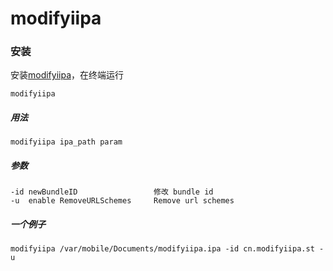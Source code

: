 # modifyiipa

### 安装
安装[modifyiipa]()，在终端运行
```
modifyiipa
```


##### 用法
```
modifyiipa ipa_path param
```
##### 参数
```
-id newBundleID                 修改 bundle id
-u  enable RemoveURLSchemes     Remove url schemes
```

##### 一个例子
```
modifyiipa /var/mobile/Documents/modifyiipa.ipa -id cn.modifyiipa.st -u
